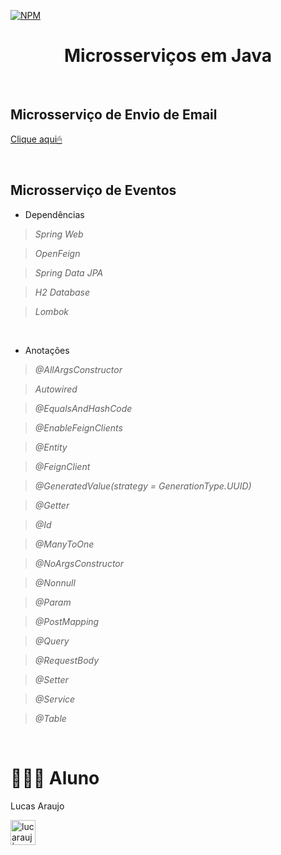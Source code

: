 [![NPM](https://img.shields.io/npm/l/react)]()

<h1 align="center">Microsserviços em Java</h1>

<br>

## Microsserviço de Envio de Email

[ Clique aqui🖱 ](https://github.com/lucarauj/Email-Service-com-Java-Spring-AmazonSES)

<br>

## Microsserviço de Eventos

- Dependências

>*Spring Web*

>*OpenFeign*

>*Spring Data JPA*

>*H2 Database*

>*Lombok*

<br>

- Anotações

>*@AllArgsConstructor*

>*Autowired*

>*@EqualsAndHashCode*

>*@EnableFeignClients*

>*@Entity*

>*@FeignClient*

>*@GeneratedValue(strategy = GenerationType.UUID)*

>*@Getter*

>*@Id*

>*@ManyToOne*

>*@NoArgsConstructor*

>*@Nonnull*

>*@Param*

>*@PostMapping*

>*@Query*

>*@RequestBody*

>*@Setter*

>*@Service*

>*@Table*



















<br>

# 👨🏼‍🎓 Aluno

Lucas Araujo

<a href="https://www.linkedin.com/in/lucarauj"><img alt="lucarauj | LinkdeIN" width="40px" src="https://user-images.githubusercontent.com/43545812/144035037-0f415fc7-9f96-4517-a370-ccc6e78a714b.png" /></a>